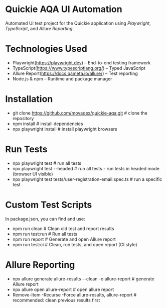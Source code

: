 # Quickie AQA UI Automation

Automated UI test project for the Quickie application using *Playwright*, *TypeScript*, and *Allure Reporting*.

# Technologies Used

- Playwright(https://playwright.dev) – End-to-end testing framework
- TypeScript(https://www.typescriptlang.org/) – Typed JavaScript
- Allure Report(https://docs.qameta.io/allure/) – Test reporting
- Node.js & npm – Runtime and package manager

# Installation

- git clone https://github.com/movadex/quickie-aqa.git   # clone the repository
- npm install                                            # install dependencies
- npx playwright install                                 # install playwright browsers

# Run Tests

- npx playwright test                               # run all tests
- npx playwright test --headed                      # run all tests - run tests in headed mode (browser UI visible)
- npx playwright test tests/user-registration-email.spec.ts    # run a specific test

# Custom Test Scripts

In package.json, you can find and use:
- npm run clean         # Clean old test and report results
- npm run test:run      # Run all tests
- npm run report        # Generate and open Allure report
- npm run test:ci       # Clean, run tests, and open report (CI style)

# Allure Reporting

- npx allure generate allure-results --clean -o allure-report    # generate Allure report
- npx allure open allure-report                                  # open allure report
- Remove-Item -Recurse -Force allure-results, allure-report      # recommended: clean previous results first